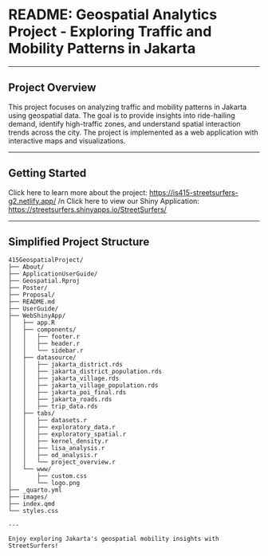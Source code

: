 # README: Geospatial Analytics Project - Exploring Traffic and Mobility Patterns in Jakarta

---

## **Project Overview**

This project focuses on analyzing traffic and mobility patterns in Jakarta using geospatial data. The goal is to provide insights into ride-hailing demand, identify high-traffic zones, and understand spatial interaction trends across the city. The project is implemented as a web application with interactive maps and visualizations.

---

## **Getting Started**

Click here to learn more about the project: https://is415-streetsurfers-g2.netlify.app/ /n
Click here to view our Shiny Application:  https://streetsurfers.shinyapps.io/StreetSurfers/

---

## **Simplified Project Structure**

```
415GeospatialProject/
├── About/
├── ApplicationUserGuide/
├── Geospatial.Rproj
├── Poster/
├── Proposal/
├── README.md
├── UserGuide/
├── WebShinyApp/
│   ├── app.R
│   ├── components/
│   │   ├── footer.r
│   │   ├── header.r
│   │   └── sidebar.r
│   ├── datasource/
│   │   ├── jakarta_district.rds
│   │   ├── jakarta_district_population.rds
│   │   ├── jakarta_village.rds
│   │   ├── jakarta_village_population.rds
│   │   ├── jakarta_poi_final.rds
│   │   ├── jakarta_roads.rds
│   │   ├── trip_data.rds
│   ├── tabs/
│   │   ├── datasets.r
│   │   ├── exploratory_data.r
│   │   ├── exploratory_spatial.r
│   │   ├── kernel_density.r
│   │   ├── lisa_analysis.r
│   │   ├── od_analysis.r
│   │   └── project_overview.r
│   └── www/
│       ├── custom.css
│       └── logo.png
├── _quarto.yml
├── images/
├── index.qmd
└── styles.css

---

Enjoy exploring Jakarta's geospatial mobility insights with StreetSurfers!
